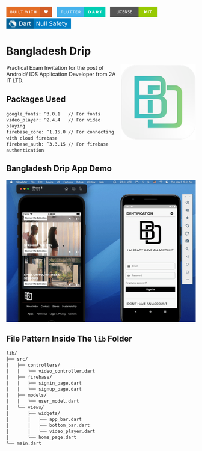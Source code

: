 <img src="screenshots/badges/built-with-love.svg" height="28px"/>&nbsp;&nbsp;
<img src="screenshots/badges/flutter-dart.svg" height="28px" />&nbsp;&nbsp;
<a href="https://choosealicense.com/licenses/mit/" target="_blank"><img src="screenshots/badges/license-MIT.svg" height="28px" /></a>&nbsp;&nbsp;
<img src="screenshots/badges/dart-null_safety-blue.svg" height="28px"/>

# Bangladesh Drip

<img align="right" src="screenshots/store_icons/playstore.png" height="200"></img>
Practical Exam Invitation for the post of Android/ IOS Application Developer from 2A IT LTD.<br>

## Packages Used

```
google_fonts: ^3.0.1   // For fonts
video_player: ^2.4.4   // For video playing
firebase_core: ^1.15.0 // For connecting with cloud firebase
firebase_auth: ^3.3.15 // For firebase authentication
```

## Bangladesh Drip App Demo

<p align="center"><img src="screenshots/gif/demo.gif"></p>

## File Pattern Inside The `lib` Folder

```
lib/
├── src/
│   ├── controllers/
│   │   └── video_controller.dart
│   ├── firebase/
│   │   ├── signin_page.dart
│   │   └── signup_page.dart
│   ├── models/
│   │   └── user_model.dart
│   └── views/
│       ├── widgets/
│       │   ├── app_bar.dart
│       │   ├── bottom_bar.dart
│       │   └── video_player.dart
│       └── home_page.dart
└── main.dart
```
